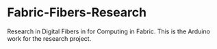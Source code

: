 # Fabric-Fibers-Research

Research in Digital Fibers in for Computing in Fabric.
This is the Arduino work for the research project.
